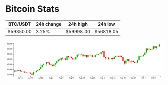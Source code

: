 # Bitcoin Stats

BTC/USDT|24h change|24h high|24h low|
|---|---|---|---|
|$59350.00|3.25%|$59998.00|$56818.05|

<img src="./chart.svg">

